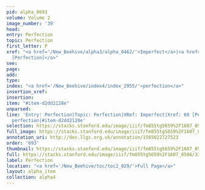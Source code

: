 ```yaml
---
pid: alpha_0693
volume: Volume 2
image_number: '39'
head: 
entry: Perfection
topic: Perfection
first_letter: P
xref: "<a href='/New_Beehive/alpha3/alpha_0462/'>Imperfect</a>|<a href='/New_Beehive/toc/toc2_062/'>60
  [Perfection]</a>"
see: 
page: 
add: 
type: 
index: "<a href='/New_Beehive/index4/index_2955/'>perfection</a>"
insertion_xref: 
insertion: 
item: "#item-d2dd2128e"
unparsed: 
line: 'Entry: Perfection|Topic: Perfection|XRef: Imperfect|Xref: 60 [Perfection]|Index:
  perfection|#item-d2dd2128e'
selection: https://stacks.stanford.edu/image/iiif/fm855tg5659%2F1607_0506/331,4555,3044,541/full/0/default.jpg
full_image: https://stacks.stanford.edu/image/iiif/fm855tg5659%2F1607_0506/full/full/0/default.jpg
annotation_uri: http://dev.llgc.org.uk/annotation/1565022727523
order: '693'
thumbnail: https://stacks.stanford.edu/image/iiif/fm855tg5659%2F1607_0506/331,4555,600,180/250,/0/default.jpg
full: https://stacks.stanford.edu/image/iiif/fm855tg5659%2F1607_0506/331,4555,3044,541/full/0/default.jpg
label: Perfection
location: "<a href='/New_Beehive/toc/toc2_029/'>Full Page</a>"
layout: alpha_item
collection: alpha4
---
```


